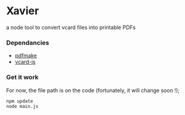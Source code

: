 # Xavier
a node tool to convert vcard files into printable PDFs

### Dependancies

* [pdfmake](https://github.com/bpampuch/pdfmake)
* [vcard-js](https://github.com/zuojiang/vcard-js)

### Get it work

For now, the file path is on the code (fortunately, it will change soon !);

    npm update
    node main.js